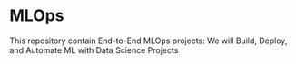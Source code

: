 # MLOps
This repository contain End-to-End MLOps projects: We will Build, Deploy, and Automate ML with Data Science Projects
